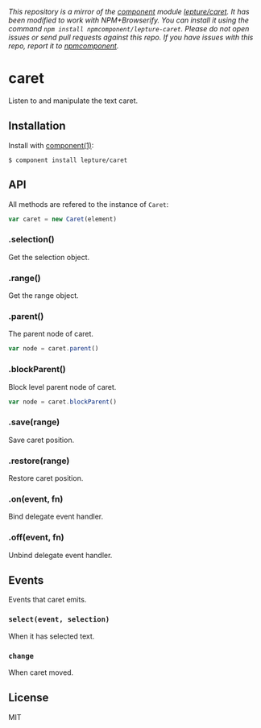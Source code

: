 *This repository is a mirror of the [component](http://component.io) module [lepture/caret](http://github.com/lepture/caret). It has been modified to work with NPM+Browserify. You can install it using the command `npm install npmcomponent/lepture-caret`. Please do not open issues or send pull requests against this repo. If you have issues with this repo, report it to [npmcomponent](https://github.com/airportyh/npmcomponent).*
# caret

Listen to and manipulate the text caret.

## Installation

Install with [component(1)](http://component.io):

    $ component install lepture/caret

## API

All methods are refered to the instance of `Caret`:

```js
var caret = new Caret(element)
```

### .selection()

Get the selection object.

### .range()

Get the range object.

### .parent()

The parent node of caret.

```js
var node = caret.parent()
```

### .blockParent()

Block level parent node of caret.

```js
var node = caret.blockParent()
```

### .save(range)

Save caret position.

### .restore(range)

Restore caret position.

### .on(event, fn)

Bind delegate event handler.

### .off(event, fn)

Unbind delegate event handler.

## Events

Events that caret emits.

### `select(event, selection)`

When it has selected text.

### `change`

When caret moved.

## License

MIT
